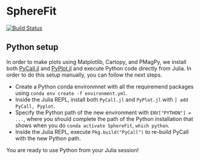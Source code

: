 # SphereFit

[![Build Status](https://github.com/facusapienza21/SphereFit.jl/actions/workflows/CI.yml/badge.svg?branch=main)](https://github.com/facusapienza21/SphereFit.jl/actions/workflows/CI.yml?query=branch%3Amain)



## Python setup

In order to make plots using Matplotlib, Cartopy, and PMagPy, we install both [PyCall.jl](https://github.com/JuliaPy/PyCall.jl) and [PyPlot.jl](https://github.com/JuliaPy/PyPlot.jl) and execute Python code directly from Julia. In order to do this setup manually, you can follow the next steps. 

- Create a Python conda environmnet with all the requiremend packages using `conda env create -f environment.yml`.
- Inside the Julia REPL, install both `PyCall.jl` and `PyPlot.jl` with `] add PyCall, Pyplot`.
- Specify the Python path of the new environment with `ENV["PYTHON"] = ...`, where you should complete the path of the Python installation that shows when you do `conda activate SphereFit`, `which python`.
- Inside the Julia REPL, execute `Pkg.build("PyCall")` to re-build PyCall with the new Python path. 

You are ready to use Python from your Julia session!